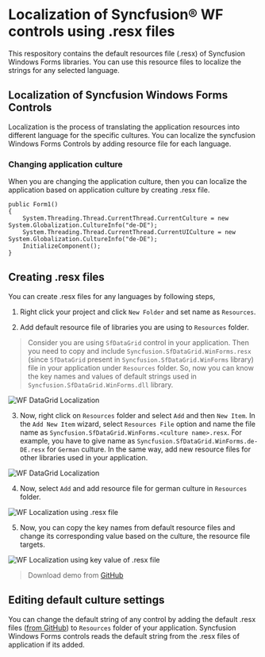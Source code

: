 # Localization of Syncfusion® WF controls using .resx files      

This respository contains the default resources file (.resx) of Syncfusion Windows Forms libraries. You can use this resource files to localize the strings for any selected language.

## Localization of Syncfusion Windows Forms Controls

Localization is the process of translating the application resources into different language for the specific cultures. You can localize the syncfusion Windows Forms Controls by adding resource file for each language.

### Changing application culture

When you are changing the application culture, then you can localize the application based on application culture by creating .resx file.
  
```
public Form1()
{
    System.Threading.Thread.CurrentThread.CurrentCulture = new System.Globalization.CultureInfo("de-DE");
    System.Threading.Thread.CurrentThread.CurrentUICulture = new System.Globalization.CultureInfo("de-DE"); 
    InitializeComponent();
}
```

## Creating .resx files

You can create .resx files for any languages by following steps,

1) Right click your project and click `New Folder` and set name as `Resources`.

2) Add default resource file of libraries you are using to `Resources` folder.

> Consider you are using `SfDataGrid` control in your application. Then you need to copy and include `Syncfusion.SfDataGrid.WinForms.resx` (since `SfDataGrid` present in `Syncfusion.SfDataGrid.WinForms` library) file in your application under `Resources` folder. So, now you can know the key names and values of default strings used in `Syncfusion.SfDataGrid.WinForms.dll` library.

![WF DataGrid Localization](https://help.syncfusion.com/windowsforms/Localization_images/winforms-default-resx-file.png)

3) Now, right click on `Resources` folder and select `Add` and then `New Item`. In the `Add New Item` wizard, select `Resources File` option and name the file name as `Syncfusion.SfDataGrid.WinForms.<culture name>.resx`. For example, you have to give name as `Syncfusion.SfDataGrid.WinForms.de-DE.resx` for `German` culture. In the same way, add new resource files for other libraries used in your application.

![WF DataGrid Localization](https://help.syncfusion.com/windowsforms/Localization_images/winforms-adding-resource-file.png)

4) Now, select `Add` and add resource file for german culture in `Resources` folder.

![WF Localization using .resx file](https://help.syncfusion.com/windowsforms/Localization_images/winforms-resx-file-to-localize.png)

5) Now, you can copy the key names from default resource files and change its corresponding value based on the culture, the resource file targets.

![WF Localization using key value of .resx file](https://help.syncfusion.com/windowsforms/Localization_images/winforms-localized-resx-file.png)

> Download demo from [GitHub](https://github.com/SyncfusionExamples/winforms-datagrid-localization)

## Editing default culture settings 

You can change the default string of any control by adding the default .resx files ([from GitHub](https://github.com/syncfusion/winforms-controls-localization-resx-files)) to `Resources` folder of your application. Syncfusion Windows Forms controls reads the default string from the .resx files of application if its added. 
